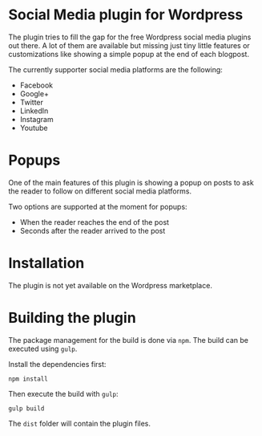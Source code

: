 # Social Media plugin for Wordpress
The plugin tries to fill the gap for the free Wordpress social media plugins out there. A lot of them are available but missing just tiny little features or customizations like showing a simple popup at the end of each blogpost.

The currently supporter social media platforms are the following:
- Facebook
- Google+
- Twitter
- LinkedIn
- Instagram
- Youtube

# Popups
One of the main features of this plugin is showing a popup on posts to ask the reader to follow on different social media platforms.

Two options are supported at the moment for popups:
- When the reader reaches the end of the post
- Seconds after the reader arrived to the post

# Installation
The plugin is not yet available on the Wordpress marketplace.

# Building the plugin
The package management for the build is done via `npm`. The build can be executed using `gulp`.

Install the dependencies first:
```
npm install
```
Then execute the build with `gulp`:
```
gulp build
```
The `dist` folder will contain the plugin files.

